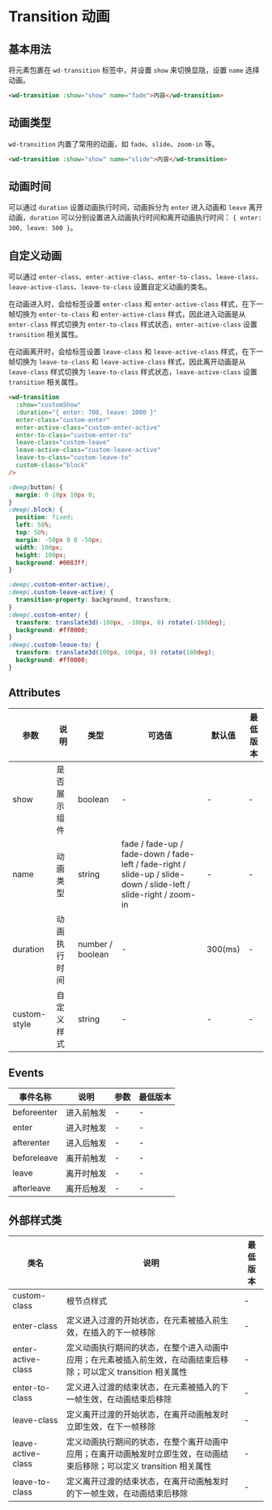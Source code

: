 <frame/>

# Transition 动画

## 基本用法

将元素包裹在 `wd-transition` 标签中，并设置 `show` 来切换显隐，设置 `name` 选择动画。

```html
<wd-transition :show="show" name="fade">内容</wd-transition>
```

## 动画类型

`wd-transition` 内置了常用的动画，如 `fade`、`slide`、`zoom-in` 等。

```html
<wd-transition :show="show" name="slide">内容</wd-transition>
```

## 动画时间

可以通过 `duration` 设置动画执行时间，动画拆分为 `enter` 进入动画和 `leave` 离开动画，`duration` 可以分别设置进入动画执行时间和离开动画执行时间： `{ enter: 300, leave: 500 }`。

## 自定义动画

可以通过 `enter-class`、`enter-active-class`、`enter-to-class`、`leave-class`、`leave-active-class`、`leave-to-class` 设置自定义动画的类名。

在动画进入时，会给标签设置 `enter-class` 和 `enter-active-class` 样式，在下一帧切换为 `enter-to-class` 和 `enter-active-class` 样式，因此进入动画是从 `enter-class` 样式切换为 `enter-to-class` 样式状态，`enter-active-class` 设置 `transition` 相关属性。

在动画离开时，会给标签设置 `leave-class` 和 `leave-active-class` 样式，在下一帧切换为 `leave-to-class` 和 `leave-active-class` 样式，因此离开动画是从 `leave-class` 样式切换为 `leave-to-class` 样式状态，`leave-active-class` 设置 `transition` 相关属性。

```html
<wd-transition
  :show="customShow"
  :duration="{ enter: 700, leave: 1000 }"
  enter-class="custom-enter"
  enter-active-class="custom-enter-active"
  enter-to-class="custom-enter-to"
  leave-class="custom-leave"
  leave-active-class="custom-leave-active"
  leave-to-class="custom-leave-to"
  custom-class="block"
/>
```

```scss
:deep(button) {
  margin: 0 10px 10px 0;
}
:deep(.block) {
  position: fixed;
  left: 50%;
  top: 50%;
  margin: -50px 0 0 -50px;
  width: 100px;
  height: 100px;
  background: #0083ff;
}

:deep(.custom-enter-active),
:deep(.custom-leave-active) {
  transition-property: background, transform;
}
:deep(.custom-enter) {
  transform: translate3d(-100px, -100px, 0) rotate(-180deg);
  background: #ff0000;
}
:deep(.custom-leave-to) {
  transform: translate3d(100px, 100px, 0) rotate(180deg);
  background: #ff0000;
}
```

## Attributes

| 参数         | 说明         | 类型             | 可选值                                                                                                           | 默认值  | 最低版本 |
| ------------ | ------------ | ---------------- | ---------------------------------------------------------------------------------------------------------------- | ------- | -------- |
| show         | 是否展示组件 | boolean          | -                                                                                                                | -       | -        |
| name         | 动画类型     | string           | fade / fade-up / fade-down / fade-left / fade-right / slide-up / slide-down / slide-left / slide-right / zoom-in | -       | -        |
| duration     | 动画执行时间 | number / boolean | -                                                                                                                | 300(ms) | -        |
| custom-style | 自定义样式   | string           | -                                                                                                                | -       | -        |

## Events

| 事件名称         | 说明       | 参数 | 最低版本 |
| ---------------- | ---------- | ---- | -------- |
| beforeenter | 进入前触发 | -    | -        |
| enter       | 进入时触发 | -    | -        |
| afterenter  | 进入后触发 | -    | -        |
| beforeleave | 离开前触发 | -    | -        |
| leave       | 离开时触发 | -    | -        |
| afterleave  | 离开后触发 | -    | -        |

## 外部样式类

| 类名               | 说明                                                                                                                   | 最低版本 |
| ------------------ | ---------------------------------------------------------------------------------------------------------------------- | -------- |
| custom-class       | 根节点样式                                                                                                             | -        |
| enter-class        | 定义进入过渡的开始状态，在元素被插入前生效，在插入的下一帧移除                                                         | -        |
| enter-active-class | 定义动画执行期间的状态，在整个进入动画中应用；在元素被插入前生效，在动画结束后移除；可以定义 transition 相关属性       | -        |
| enter-to-class     | 定义进入过渡的结束状态，在元素被插入的下一帧生效，在动画结束后移除                                                     | -        |
| leave-class        | 定义离开过渡的开始状态，在离开动画触发时立即生效，在下一帧移除                                                         | -        |
| leave-active-class | 定义动画执行期间的状态，在整个离开动画中应用；在离开动画触发时立即生效，在动画结束后移除；可以定义 transition 相关属性 | -        |
| leave-to-class     | 定义离开过渡的结束状态，在离开动画触发时的下一帧生效，在动画结束后移除                                                 | -        |
